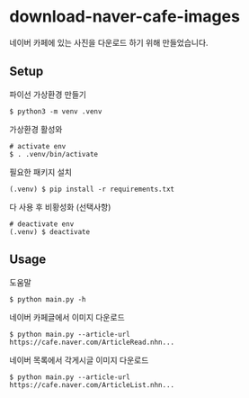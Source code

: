 # download-naver-cafe-images

네이버 카페에 있는 사진을 다운로드 하기 위해 만들었습니다.

## Setup

파이선 가상환경 만들기

```
$ python3 -m venv .venv
```

가상환경 활성와

```commandline
# activate env
$ . .venv/bin/activate
```

필요한 패키지 설치

```commandline
(.venv) $ pip install -r requirements.txt
```

다 사용 후 비황성화 (선택사항)

```commandline
# deactivate env
(.venv) $ deactivate
```

## Usage

도움말

```commandline
$ python main.py -h
```

네이버 카페글에서 이미지 다운로드

```commandline
$ python main.py --article-url https://cafe.naver.com/ArticleRead.nhn...
```

네이버 목록에서 각게시글 이미지 다운로드

```commandline
$ python main.py --article-url https://cafe.naver.com/ArticleList.nhn...
```

